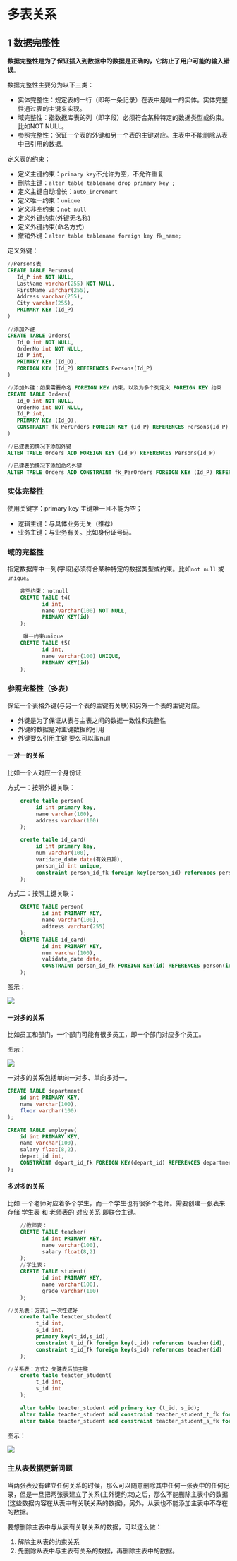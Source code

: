 # 多表关系

## 1 数据完整性

**数据完整性是为了保证插入到数据中的数据是正确的，它防止了用户可能的输入错误**。

数据完整性主要分为以下三类：

- 实体完整性：规定表的一行（即每一条记录）在表中是唯一的实体。实体完整性通过表的主键来实现。
- 域完整性：指数据库表的列（即字段）必须符合某种特定的数据类型或约束。比如NOT NULL。
- 参照完整性：保证一个表的外键和另一个表的主键对应。主表中不能删除从表中已引用的数据。

定义表的约束：

- 定义主键约束：`primary key`不允许为空，不允许重复
- 删除主键：`alter table tablename drop primary key ;`
- 定义主键自动增长：`auto_increment`
- 定义唯一约束：`unique`
- 定义非空约束：`not null`
- 定义外键约束(外键无名称)
- 定义外键约束(命名方式)
- 撤销外键：`alter table tablename foreign key fk_name;`

定义外键：

```sql
//Persons表
CREATE TABLE Persons(
   Id_P int NOT NULL,
   LastName varchar(255) NOT NULL,
   FirstName varchar(255),
   Address varchar(255),
   City varchar(255),
   PRIMARY KEY (Id_P)
)

//添加外键
CREATE TABLE Orders(
   Id_O int NOT NULL,
   OrderNo int NOT NULL,
   Id_P int,
   PRIMARY KEY (Id_O),
   FOREIGN KEY (Id_P) REFERENCES Persons(Id_P)
)

//添加外键：如果需要命名 FOREIGN KEY 约束，以及为多个列定义 FOREIGN KEY 约束
CREATE TABLE Orders(
   Id_O int NOT NULL,
   OrderNo int NOT NULL,
   Id_P int,
   PRIMARY KEY (Id_O),
   CONSTRAINT fk_PerOrders FOREIGN KEY (Id_P) REFERENCES Persons(Id_P)
)

//已建表的情况下添加外键
ALTER TABLE Orders ADD FOREIGN KEY (Id_P) REFERENCES Persons(Id_P)

//已建表的情况下添加命名外键
ALTER TABLE Orders ADD CONSTRAINT fk_PerOrders FOREIGN KEY (Id_P) REFERENCES Persons(Id_P)
```

### 实体完整性

使用关键字：primary key 主键唯一且不能为空；

- 逻辑主键：与具体业务无关（推荐）
- 业务主键：与业务有关。比如身份证号码。

### 域的完整性

指定数据库中一列(字段)必须符合某种特定的数据类型或约束。比如`not null` 或 `unique`。

```sql
    非空约束：notnull
    CREATE TABLE t4(
           id int,
           name varchar(100) NOT NULL,
           PRIMARY KEY(id)
    );

     唯一约束unique
    CREATE TABLE t5(
           id int,
           name varchar(100) UNIQUE,
           PRIMARY KEY(id)
    );
```

### 参照完整性（多表）

保证一个表格外键(与另一个表的主键有关联)和另外一个表的主键对应。

- 外键是为了保证从表与主表之间的数据一致性和完整性
- 外键的数据是对主键数据的引用
- 外键要么引用主键 要么可以取null

#### 一对一的关系

比如一个人对应一个身份证

方式一：按照外键关联：

```sql
    create table person(
         id int primary key,
         name varchar(100),
         address varchar(100)
    );

    create table id_card(
         id int primary key,
         num varchar(100),
         varidate_date date(有效日期),
         person_id int unique,
         constraint person_id_fk foreign key(person_id) references person(id)
    );
```

方式二：按照主键关联：

```sql
    CREATE TABLE person(
           id int PRIMARY KEY,
           name varchar(100),
           address varchar(255)
    );
    CREATE TABLE id_card(
           id int PRIMARY KEY,
           num varchar(100),
           validate_date date,
           CONSTRAINT person_id_fk FOREIGN KEY(id) REFERENCES person(id)
    );
```

图示：

![](images/7ce3b76f-e12b-46ea-85a1-a7d03bf4ebc7.png)

#### 一对多的关系

比如员工和部门，一个部门可能有很多员工，即一个部门对应多个员工。

图示：

![](images/0514a115-bb36-4f8f-bddb-43ad12ce6d46.png)

一对多的关系包括单向一对多、单向多对一。

```sql
CREATE TABLE department(
    id int PRIMARY KEY,
    name varchar(100),
    floor varchar(100)
);

CREATE TABLE employee(
    id int PRIMARY KEY,
    name varchar(100),
    salary float(8,2),
    depart_id int,
    CONSTRAINT depart_id_fk FOREIGN KEY(depart_id) REFERENCES department(id)
);

```

#### 多对多的关系

比如 一个老师对应着多个学生，而一个学生也有很多个老师。需要创建一张表来存储 学生表 和 老师表的 对应关系 即联合主键。

```sql
    //教师表：
    CREATE TABLE teacher(
           id int PRIMARY KEY,
           name varchar(100),
           salary float(8,2)
    );
    //学生表：
    CREATE TABLE student(
           id int PRIMARY KEY,
           name varchar(100),
           grade varchar(100)
    );

//关系表：方式1 一次性建好
    create table teacter_student(
         t_id int,
         s_id int,
         primary key(t_id,s_id),
         constraint t_id_fk foreign key(t_id) references teacher(id),
         constraint s_id_fk foreign key(s_id) references teacher(id)
    );

//关系表：方式2 先建表后加主键
    create table teacter_student(
         t_id int,
         s_id int
    );

    alter table teacter_student add primary key (t_id, s_id);
    alter table teacter_student add constraint teacter_student_t_fk foreign key (t_id) references teacher(id);
    alter table teacter_student add constraint teacter_student_s_fk foreign key (s_id) references student(id);
```

图示：

![](images/0d52e79c-15a3-4f8d-903b-b6d03032e616.png)

### 主从表数据更新问题

当两张表没有建立任何关系的时候，那么可以随意删除其中任何一张表中的任何记录，但是一旦把两张表建立了关系(主外键约束)之后，那么不能删除主表中的数据(这些数据内容在从表中有关联关系的数据)，另外，从表也不能添加主表中不存在的数据。

要想删除主表中与从表有关联关系的数据，可以这么做：

1. 解除主从表的约束关系
2. 先删除从表中与主表有关系的数据，再删除主表中的数据。
